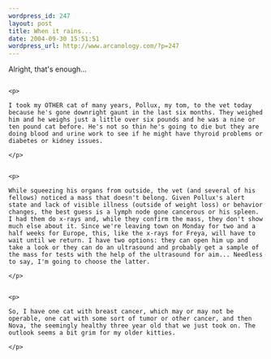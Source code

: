 ```yaml
--- 
wordpress_id: 247
layout: post
title: When it rains...
date: 2004-09-30 15:51:51
wordpress_url: http://www.arcanology.com/?p=247
---
```

<p>
                                                                                                                                                                                                                                                                                                                                                                                                                                                                                                                                                                                                                                                                                Alright, that's enough...
                                                                                                                                                                                                                                                                                                                                                                                                                                                                                                                                                                                                                                                                              </p>
                                                                                                                                                                                                                                                                                                                                                                                                                                                                                                                                                                                                                                                                              
                                                                                                                                                                                                                                                                                                                                                                                                                                                                                                                                                                                                                                                                              <p>
                                                                                                                                                                                                                                                                                                                                                                                                                                                                                                                                                                                                                                                                                I took my OTHER cat of many years, Pollux, my tom, to the vet today because he's gone downright gaunt in the last six months. They weighed him and he weighs just a little over six pounds and he was a nine or ten pound cat before. He's not so thin he's going to die but they are doing blood and urine work to see if he might have thyroid problems or diabetes or kidney issues.
                                                                                                                                                                                                                                                                                                                                                                                                                                                                                                                                                                                                                                                                              </p>
                                                                                                                                                                                                                                                                                                                                                                                                                                                                                                                                                                                                                                                                              
                                                                                                                                                                                                                                                                                                                                                                                                                                                                                                                                                                                                                                                                              <p>
                                                                                                                                                                                                                                                                                                                                                                                                                                                                                                                                                                                                                                                                                While squeezing his organs from outside, the vet (and several of his fellows) noticed a mass that doesn't belong. Given Pollux's alert state and lack of visible illness (outside of weight loss) or behavior changes, the best guess is a lymph node gone cancerous or his spleen. I had them do x-rays and, while they confirm the mass, they don't show much else about it. Since we're leaving town on Monday for two and a half weeks for Europe, this, like the x-rays for Freya, will have to wait until we return. I have two options: they can open him up and take a look or they can do an ultrasound and probably get a sample of the mass for tests with the help of the ultrasound for aim... Needless to say, I'm going to choose the latter.
                                                                                                                                                                                                                                                                                                                                                                                                                                                                                                                                                                                                                                                                              </p>
                                                                                                                                                                                                                                                                                                                                                                                                                                                                                                                                                                                                                                                                              
                                                                                                                                                                                                                                                                                                                                                                                                                                                                                                                                                                                                                                                                              <p>
                                                                                                                                                                                                                                                                                                                                                                                                                                                                                                                                                                                                                                                                                So, I have one cat with breast cancer, which may or may not be operable, one cat with some sort of tumor or other cancer, and then Nova, the seemingly healthy three year old that we just took on. The outlook seems a bit grim for my older kitties.
                                                                                                                                                                                                                                                                                                                                                                                                                                                                                                                                                                                                                                                                              </p>